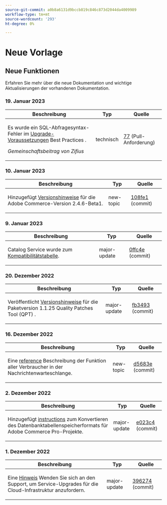 ```yaml
---
source-git-commit: a0b8a6131d9bccb819c846c873d2044da4009989
workflow-type: tm+mt
source-wordcount: '293'
ht-degree: 0%

---
```

# Neue Vorlage

## Neue Funktionen

Erfahren Sie mehr über die neue Dokumentation und wichtige Aktualisierungen der vorhandenen Dokumentation.

### 19. Januar 2023

<table>
  <thead>
    <tr>
      <th>Beschreibung</th>
      <th>Typ</th>
      <th>Quelle</th>
    </tr>
  </thead>
  <tbody>
    <tr>
      <td><p>Es wurde ein SQL-Abfragesyntax-Fehler im <a href="https://experienceleague.adobe.com/docs/commerce-operations/implementation-playbook/best-practices/maintenance/commerce-235-upgrade-prerequisites-mariadb.html">Upgrade-Voraussetzungen</a> Best Practices .</p>
<p><i>Gemeinschaftsbeitrag von Zifius</i></p></td>
      <td>technisch</td>
      <td><a href="https://github.com/AdobeDocs/commerce-operations.en/pull/77">77</a> (Pull-Anforderung)</td>
    </tr>
  </tbody>
</table>

### 10. Januar 2023

<table>
  <thead>
    <tr>
      <th>Beschreibung</th>
      <th>Typ</th>
      <th>Quelle</th>
    </tr>
  </thead>
  <tbody>
    <tr>
      <td><p>Hinzugefügt <a href="https://experienceleague.adobe.com/docs/commerce-operations/release/notes/adobe-commerce/2-4-6.html">Versionshinweise</a> für die Adobe Commerce-Version 2.4.6-Beta1.</p>
</td>
      <td>new-topic</td>
      <td><a href="https://github.com/AdobeDocs/commerce-operations.en/commit/108fe16a62c51c53d1850583cfd33938e39c7a6c">108fe1</a> (commit)</td>
    </tr>
  </tbody>
</table>

### 9. Januar 2023

<table>
  <thead>
    <tr>
      <th>Beschreibung</th>
      <th>Typ</th>
      <th>Quelle</th>
    </tr>
  </thead>
  <tbody>
    <tr>
      <td><p>Catalog Service wurde zum <a href="https://experienceleague.adobe.com/docs/commerce-operations/release/product-availability.html">Kompatibilitätstabelle</a>.</p>
</td>
      <td>major-update</td>
      <td><a href="https://github.com/AdobeDocs/commerce-operations.en/commit/0ffc4e9c9b0bb4fe629d0f0fb46bfbb287d5fdcc">0ffc4e</a> (commit)</td>
    </tr>
  </tbody>
</table><!-- date_group --><!-- month_group -->

### 20. Dezember 2022

<table>
  <thead>
    <tr>
      <th>Beschreibung</th>
      <th>Typ</th>
      <th>Quelle</th>
    </tr>
  </thead>
  <tbody>
    <tr>
      <td><p>Veröffentlicht <a href="https://experienceleague.adobe.com/docs/commerce-operations/tools/quality-patches-tool/release-notes.html">Versionshinweise</a> für die Paketversion 1.1.25 Quality Patches Tool (QPT) .</p>
</td>
      <td>major-update</td>
      <td><a href="https://github.com/AdobeDocs/commerce-operations.en/commit/fb34939dcfb754175148538faf83033f165e7d11">fb3493</a> (commit)</td>
    </tr>
  </tbody>
</table>

### 16. Dezember 2022

<table>
  <thead>
    <tr>
      <th>Beschreibung</th>
      <th>Typ</th>
      <th>Quelle</th>
    </tr>
  </thead>
  <tbody>
    <tr>
      <td><p>Eine <a href="https://experienceleague.adobe.com/docs/commerce-operations/configuration-guide/message-queues/consumers.html">reference</a> Beschreibung der Funktion aller Verbraucher in der Nachrichtenwarteschlange.</p>
</td>
      <td>new-topic</td>
      <td><a href="https://github.com/AdobeDocs/commerce-operations.en/commit/d5683e80746bf346048e36627f9901bc359ddd81">d5683e</a> (commit)</td>
    </tr>
  </tbody>
</table>

### 2. Dezember 2022

<table>
  <thead>
    <tr>
      <th>Beschreibung</th>
      <th>Typ</th>
      <th>Quelle</th>
    </tr>
  </thead>
  <tbody>
    <tr>
      <td><p>Hinzugefügt <a href="https://experienceleague.adobe.com/docs/commerce-operations/implementation-playbook/best-practices/maintenance/commerce-235-upgrade-prerequisites-mariadb.html&lt;br/&gt;">instructions</a> zum Konvertieren des Datenbanktabellenspeicherformats für Adobe Commerce Pro-Projekte.</p>
</td>
      <td>major-update</td>
      <td><a href="https://github.com/AdobeDocs/commerce-operations.en/commit/e023c47548a8dac6a4c3ed2dcfc7557af27a25a2">e023c4</a> (commit)</td>
    </tr>
  </tbody>
</table>

### 1. Dezember 2022

<table>
  <thead>
    <tr>
      <th>Beschreibung</th>
      <th>Typ</th>
      <th>Quelle</th>
    </tr>
  </thead>
  <tbody>
    <tr>
      <td><p>Eine <a href="https://experienceleague.adobe.com/docs/commerce-operations/implementation-playbook/best-practices/maintenance/commerce-235-upgrade-prerequisites-mariadb.html">Hinweis</a> Wenden Sie sich an den Support, um Service-Upgrades für die Cloud-Infrastruktur anzufordern.</p>
</td>
      <td>major-update</td>
      <td><a href="https://github.com/AdobeDocs/commerce-operations.en/commit/396274c0b22534977cf6efeb222634e470b39f6f">396274</a> (commit)</td>
    </tr>
  </tbody>
</table><!-- date_group --><!-- month_group --><!-- year_group -->
